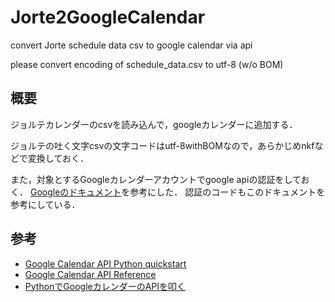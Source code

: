 # Jorte2GoogleCalendar
convert Jorte schedule data csv to google calendar via api 

please convert encoding of schedule_data.csv to utf-8 (w/o BOM)

## 概要
ジョルテカレンダーのcsvを読み込んで，googleカレンダーに追加する．

ジョルテの吐く文字csvの文字コードはutf-8withBOMなので，あらかじめnkfなどで変換しておく．

また，対象とするGoogleカレンダーアカウントでgoogle apiの認証をしておく．
[Googleのドキュメント](https://developers.google.com/google-apps/calendar/quickstart/python)を参考にした．
認証のコードもこのドキュメントを参考にしている．

## 参考
* [Google Calendar API Python quickstart](https://developers.google.com/google-apps/calendar/quickstart/python)
* [Google Calendar API Reference](https://developers.google.com/google-apps/calendar/v3/reference/)
* [PythonでGoogleカレンダーのAPIを叩く](http://taichino.com/programming/python-programming/3101)

